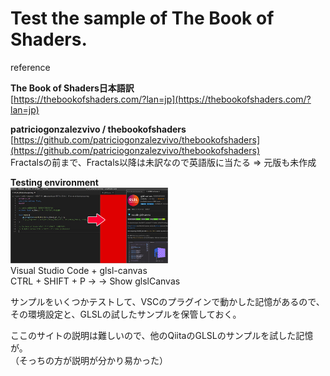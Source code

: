 # Test the sample of The Book of Shaders.

reference  

**The Book of Shaders日本語訳**  
[https://thebookofshaders.com/?lan=jp](https://thebookofshaders.com/?lan=jp)  

**patriciogonzalezvivo / thebookofshaders**  
[https://github.com/patriciogonzalezvivo/thebookofshaders](https://github.com/patriciogonzalezvivo/thebookofshaders)  
Fractalsの前まで、Fractals以降は未訳なので英語版に当たる ⇒ 元版も未作成  

**Testing environment**  
<img src="https://raw.githubusercontent.com/evofan/test_the_book_of_shaders_com/master/screenshot/pic_vsc_glsl_canvas.jpg" width="50%">  
Visual Studio Code + glsl-canvas  
CTRL + SHIFT + P -> → Show glslCanvas  

サンプルをいくつかテストして、VSCのプラグインで動かした記憶があるので、  
その環境設定と、GLSLの試したサンプルを保管しておく。

ここのサイトの説明は難しいので、他のQiitaのGLSLのサンプルを試した記憶が。  
（そっちの方が説明が分かり易かった）  
